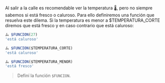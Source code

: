 Al salir a la calle es recomendable ver la temperatura :thermometer:, pero no siempre sabemos si está fresco o caluroso. Para ello definiremos una función que resuelva este dilema. Si la temperatura es menor a $TEMPERATURA_CORTE diremos que está fresco y en caso contrario que está caluroso:

```javascript
ム $FUNCION(27)
'está caluroso'

ム $FUNCION($TEMPERATURA_CORTE)
'está caluroso'

ム $FUNCION($TEMPERATURA_MENOR)
'está fresco'
```

> Definí la función `$FUNCION`.